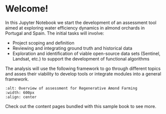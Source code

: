 # Welcome!

In this Jupyter Notebook we start the development of an assessment tool aimed at exploring water efficiency dynamics in almond orchards in Portugal and Spain. The initial tasks will involve:
- Project scoping and definition
- Reviewing and integrating ground truth and historical data
- Exploration and identification of viable open-source data sets (Sentinel, Landsat, etc.) to support the development of functional algorithms

The analysis will use the following framework to go through different topics and asses their viability to develop tools or integrate modules into a general framework. 

```{image} Overview.png
:alt: Overview of assessment for Regenerative Amond Farming
:width: 600px
:align: center
```


<!-- This is a small sample book to give you a feel for how book content is
structured.
It shows off a few of the major file types, as well as some sample content.
It does not go in-depth into any particular topic - check out [the Jupyter Book documentation](https://jupyterbook.org) for more information. -->

Check out the content pages bundled with this sample book to see more.

```{tableofcontents}
```
